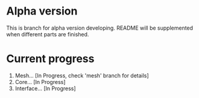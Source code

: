 # Alpha version
This is branch for alpha version developing. README will be supplemented when different parts are finished.

# Current progress
1. Mesh... [In Progress, check 'mesh' branch for details]
2. Core... [In Progress]
3. Interface... [In Progress]
